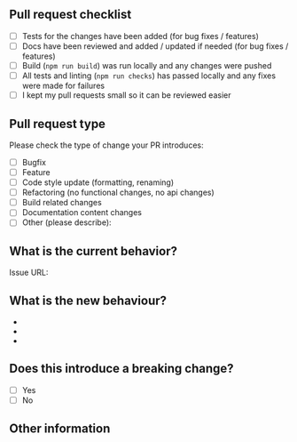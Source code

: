 <!-- See our contributing guide https://github.com/rkotze/git-mob/blob/master/CONTRIBUTING.md -->

## Pull request checklist

<!-- Start your PR as draft and when you check all requirements below enable for review. Thanks. -->

- [ ] Tests for the changes have been added (for bug fixes / features)
- [ ] Docs have been reviewed and added / updated if needed (for bug fixes / features)
- [ ] Build (`npm run build`) was run locally and any changes were pushed
- [ ] All tests and linting (`npm run checks`) has passed locally and any fixes were made for failures
- [ ] I kept my pull requests small so it can be reviewed easier

## Pull request type

<!-- Please do not submit updates to dependencies unless it fixes an issue. -->

<!-- Please try to limit your pull request to one type, submit multiple pull requests if needed. -->

Please check the type of change your PR introduces:

- [ ] Bugfix
- [ ] Feature
- [ ] Code style update (formatting, renaming)
- [ ] Refactoring (no functional changes, no api changes)
- [ ] Build related changes
- [ ] Documentation content changes
- [ ] Other (please describe):

## What is the current behavior?

<!-- Please describe the current behaviour that you are modifying. -->

<!-- Issues are required for both bug fixes and features. -->

Issue URL:

## What is the new behaviour?

<!-- Please describe the behaviour or changes that are being added by this PR. -->

-
-
-

## Does this introduce a breaking change?

- [ ] Yes
- [ ] No

<!-- If this introduces a breaking change, please describe the impact and migration path for existing applications below. -->

## Other information

<!-- Any other information that is important to this PR such as screenshots of how the component looks before and after the change. -->

